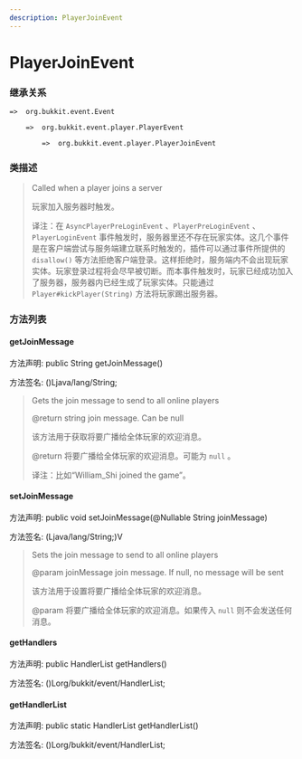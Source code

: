 ```yaml
---
description: PlayerJoinEvent
---
```


# PlayerJoinEvent

### 继承关系

    =>  org.bukkit.event.Event

        =>  org.bukkit.event.player.PlayerEvent

            =>  org.bukkit.event.player.PlayerJoinEvent

### 类描述

> Called when a player joins a server
>
> 玩家加入服务器时触发。
>
> 译注：在 `AsyncPlayerPreLoginEvent` 、`PlayerPreLoginEvent` 、`PlayerLoginEvent` 事件触发时，服务器里还不存在玩家实体。这几个事件是在客户端尝试与服务端建立联系时触发的，插件可以通过事件所提供的 `disallow()` 等方法拒绝客户端登录。这样拒绝时，服务端内不会出现玩家实体。玩家登录过程将会尽早被切断。而本事件触发时，玩家已经成功加入了服务器，服务器内已经生成了玩家实体。只能通过 `Player#kickPlayer(String)` 方法将玩家踢出服务器。

### 方法列表

#### getJoinMessage

方法声明: public String getJoinMessage()

方法签名: ()Ljava/lang/String;

> Gets the join message to send to all online players
>
> @return string join message. Can be null
>
> 该方法用于获取将要广播给全体玩家的欢迎消息。
>
> @return 将要广播给全体玩家的欢迎消息。可能为 `null` 。
>
> 译注：比如“William_Shi joined the game”。

#### setJoinMessage

方法声明: public void setJoinMessage(@Nullable String joinMessage)

方法签名: (Ljava/lang/String;)V

> Sets the join message to send to all online players
>
> @param joinMessage join message. If null, no message will be sent
>
> 该方法用于设置将要广播给全体玩家的欢迎消息。
>
> @param 将要广播给全体玩家的欢迎消息。如果传入 `null` 则不会发送任何消息。

#### getHandlers

方法声明: public HandlerList getHandlers()

方法签名: ()Lorg/bukkit/event/HandlerList;

#### getHandlerList

方法声明: public static HandlerList getHandlerList()

方法签名: ()Lorg/bukkit/event/HandlerList;